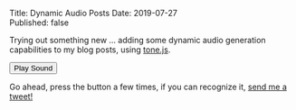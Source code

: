 Title: Dynamic Audio Posts
Date: 2019-07-27  
Published: false  

Trying out something new ... adding some dynamic audio generation
capabilities to my blog posts, using [tone.js](https://tonejs.github.io/).

<button id="dapButton">Play Sound</button>

<script language="text/javascript">
document.postcontext = (function()
{
    var context = {};
    context.synth = new Tone.Synth().toMaster();

    var dapButton = document.getElementById("dapButton");
    var lowNote=true;
    console.log("setting up post context");
    dapButton.onclick=function() {
        var note = "E2";
        if (!lowNote) note="F2";
        console.log("playing " + note);
        synth.triggerAttackRelease(note, "8n");
        lowNote = !lowNote;
    }

    return context;
})();
</script>

Go ahead, press the button a few times, if you can recognize it,
[send me a tweet!](https://twitter.com/joelmartinez)